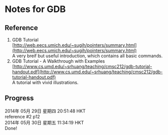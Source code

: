 Notes for GDB
=====================



Reference
--------------------
1. GDB Tutorial [http://web.eecs.umich.edu/~sugih/pointers/summary.html](http://web.eecs.umich.edu/~sugih/pointers/summary.html)  
A very breif but useful introduction, which contains all basic commands.  
2. GDB Tutorial - A Walkthrough with Examples [http://www.cs.umd.edu/~srhuang/teaching/cmsc212/gdb-tutorial-handout.pdf](http://www.cs.umd.edu/~srhuang/teaching/cmsc212/gdb-tutorial-handout.pdf)  
A tutorial with vivid illustrations.  

Progress
-------------
2014年 05月 29日 星期四 20:51:48 HKT  
reference #2 p12  
2014年 05月 30日 星期五 11:34:19 HKT  
Done!
